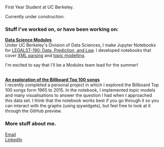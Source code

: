 First Year Student at UC Berkeley. 

Currently under construction.

### Stuff I've worked on, or have been working on:
__[Data Science Modules](https://github.com/ds-modules)__ <br>
Under UC Berkeley's Division of Data Sciences, I make Jupyter Notebooks for [LEGALST-190: Data, Prediction, and Law](https://github.com/ds-modules/LEGALST-190). I developed notebooks that cover [XML parsing](https://github.com/ds-modules/LEGALST-190/tree/master/labs/3-13) and [topic modelling](https://github.com/ds-modules/LEGALST-190/tree/master/labs/4-10).

I'm excited to say that I'll be a Modules team lead for the summer! <br> <br>


__[An exploration of the Billboard Top 100 songs](https://github.com/jasonsjiang/billboard-top-100-analysis/blob/master/billboard-exploration.ipynb)__<br>
I recently completed a personal project in which I explored the Billboard Top 100 songs form 1965 to 2015. In the notebook, I implemented topic models and many visualisations to answer the question I had when I approached this data set. I think that the notebook works best if you go through it so you can interact with the graphs (using ipywidgets), but feel free to look at it through the GitHub preview. 

### More stuff about me.
[Email](mailto:jasonjiang@berkeley.edu) <br>
[LinkedIn](https://www.linkedin.com/in/jasonsjiang/)

